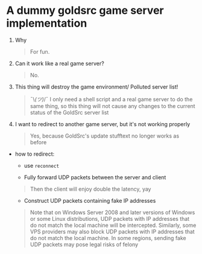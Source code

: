# A dummy goldsrc game server implementation

1. Why

   > For fun.

2. Can it work like a real game server?

   > No.

3. This thing will destroy the game environment/ Polluted server list!

   > ¯\\_(ツ)_/¯ I only need a shell script and a real game server to do the same thing, so this thing will not cause any changes to the current status of the GoldSrc server list

4. I want to redirect to another game server, but it's not working properly

   > Yes, because GoldSrc's update stufftext no longer works as before

- how to redirect:

  - use `reconnect`

  - Fully forward UDP packets between the server and client

  > Then the client will enjoy double the latency, yay

  - Construct UDP packets containing fake IP addresses

  > Note that on Windows Server 2008 and later versions of Windows or some Linux distributions, UDP packets with IP addresses that do not match the local machine will be intercepted. Similarly, some VPS providers may also block UDP packets with IP addresses that do not match the local machine. In some regions, sending fake UDP packets may pose legal risks of felony
